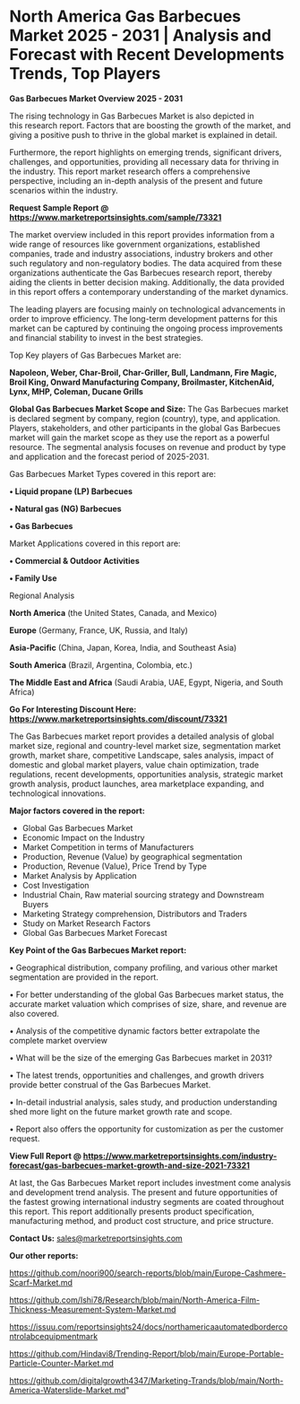 # North America Gas Barbecues Market 2025 - 2031 | Analysis and Forecast with Recent Developments Trends, Top Players

<Strong> Gas Barbecues Market Overview 2025 - 2031</strong>

The rising technology in Gas Barbecues Market is also depicted in this research report. Factors that are boosting the growth of the market, and giving a positive push to thrive in the global market is explained in detail.

Furthermore, the report highlights on emerging trends, significant drivers, challenges, and opportunities, providing all necessary data for thriving in the industry. This report market research offers a comprehensive perspective, including an in-depth analysis of the present and future scenarios within the industry.

<strong>Request Sample Report @ <a href=https://www.marketreportsinsights.com/sample/73321>https://www.marketreportsinsights.com/sample/73321</a></strong>

The market overview included in this report provides information from a wide range of resources like government organizations, established companies, trade and industry associations, industry brokers and other such regulatory and non-regulatory bodies. The data acquired from these organizations authenticate the Gas Barbecues research report, thereby aiding the clients in better decision making. Additionally, the data provided in this report offers a contemporary understanding of the market dynamics.

The leading players are focusing mainly on technological advancements in order to improve efficiency. The long-term development patterns for this market can be captured by continuing the ongoing process improvements and financial stability to invest in the best strategies.

Top Key players of Gas Barbecues Market are:

<strong>Napoleon, Weber, Char-Broil, Char-Griller, Bull, Landmann, Fire Magic, Broil King, Onward Manufacturing Company, Broilmaster, KitchenAid, Lynx, MHP, Coleman, Ducane Grills</strong>

<strong><b>Global Gas Barbecues Market Scope and Size:</b></strong>
The Gas Barbecues market is declared segment by company, region (country), type, and application. Players, stakeholders, and other participants in the global Gas Barbecues market will gain the market scope as they use the report as a powerful resource. The segmental analysis focuses on revenue and product by type and application and the forecast period of 2025-2031.

Gas Barbecues Market Types covered in this report are:

<strong>• Liquid propane (LP) Barbecues

• Natural gas (NG) Barbecues

• Gas Barbecues</strong>

Market Applications covered in this report are:

<strong>• Commercial & Outdoor Activities

• Family Use</strong> 

Regional Analysis

<strong>North America</strong> (the United States, Canada, and Mexico)

<strong>Europe</strong> (Germany, France, UK, Russia, and Italy)

<strong>Asia-Pacific</strong> (China, Japan, Korea, India, and Southeast Asia)

<strong>South America</strong> (Brazil, Argentina, Colombia, etc.)

<strong>The Middle East and Africa</strong> (Saudi Arabia, UAE, Egypt, Nigeria, and South Africa)

<strong>Go For Interesting Discount Here: <a href=https://www.marketreportsinsights.com/discount/73321>https://www.marketreportsinsights.com/discount/73321</a></strong>

The Gas Barbecues market report provides a detailed analysis of global market size, regional and country-level market size, segmentation market growth, market share, competitive Landscape, sales analysis, impact of domestic and global market players, value chain optimization, trade regulations, recent developments, opportunities analysis, strategic market growth analysis, product launches, area marketplace expanding, and technological innovations.

<strong><b>Major factors covered in the report:</b></strong>
<ul>
  <li>Global Gas Barbecues Market </li>
  <li>Economic Impact on the Industry</li>
  <li>Market Competition in terms of Manufacturers</li>
  <li>Production, Revenue (Value) by geographical segmentation</li>
  <li>Production, Revenue (Value), Price Trend by Type</li>
  <li>Market Analysis by Application</li>
  <li>Cost Investigation</li>
  <li>Industrial Chain, Raw material sourcing strategy and Downstream Buyers</li>
  <li>Marketing Strategy comprehension, Distributors and Traders</li>
  <li>Study on Market Research Factors</li>
  <li>Global Gas Barbecues Market Forecast</li>
</ul>

<strong><b>Key Point of the Gas Barbecues Market report:</b></strong>

• Geographical distribution, company profiling, and various other market segmentation are provided in the report.

• For better understanding of the global Gas Barbecues market status, the accurate market valuation which comprises of size, share, and revenue are also covered.

• Analysis of the competitive dynamic factors better extrapolate the complete market overview

• What will be the size of the emerging Gas Barbecues market in 2031?

• The latest trends, opportunities and challenges, and growth drivers provide better construal of the Gas Barbecues Market.

• In-detail industrial analysis, sales study, and production understanding shed more light on the future market growth rate and scope.

• Report also offers the opportunity for customization as per the customer request.

<strong><b>View Full Report @ <a href=https://www.marketreportsinsights.com/industry-forecast/gas-barbecues-market-growth-and-size-2021-73321>https://www.marketreportsinsights.com/industry-forecast/gas-barbecues-market-growth-and-size-2021-73321</a></b></strong>


At last, the Gas Barbecues Market report includes investment come analysis and development trend analysis. The present and future opportunities of the fastest growing international industry segments are coated throughout this report. This report additionally presents product specification, manufacturing method, and product cost structure, and price structure.

<strong>Contact Us:</strong>
sales@marketreportsinsights.com

<strong>Our other reports:</strong>

<a href=https://github.com/noori900/search-reports/blob/main/Europe-Cashmere-Scarf-Market.md>https://github.com/noori900/search-reports/blob/main/Europe-Cashmere-Scarf-Market.md</a>

<a href=https://github.com/Ishi78/Research/blob/main/North-America-Film-Thickness-Measurement-System-Market.md>https://github.com/Ishi78/Research/blob/main/North-America-Film-Thickness-Measurement-System-Market.md</a>

<a href=https://issuu.com/reportsinsights24/docs/northamericaautomatedbordercontrolabcequipmentmark>https://issuu.com/reportsinsights24/docs/northamericaautomatedbordercontrolabcequipmentmark</a>

<a href=https://github.com/Hindavi8/Trending-Report/blob/main/Europe-Portable-Particle-Counter-Market.md>https://github.com/Hindavi8/Trending-Report/blob/main/Europe-Portable-Particle-Counter-Market.md</a>

<a href=https://github.com/digitalgrowth4347/Marketing-Trands/blob/main/North-America-Waterslide-Market.md>https://github.com/digitalgrowth4347/Marketing-Trands/blob/main/North-America-Waterslide-Market.md</a>"

